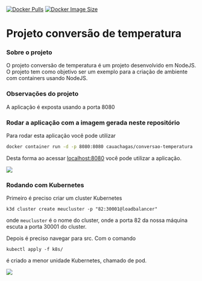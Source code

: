 [![Docker Pulls](https://badgen.net/docker/pulls/cauachagas/conversao-temperatura?icon=docker&label=pulls)](https://hub.docker.com/r/cauachagas/conversao-temperatura/)
[![Docker Image Size](https://badgen.net/docker/size/cauachagas/conversao-temperatura?icon=docker&label=image%20size)](https://hub.docker.com/r/cauachagas/conversao-temperatura/)

# Projeto conversão de temperatura

### Sobre o projeto
O projeto conversão de temperatura é um projeto desenvolvido em NodeJS. O projeto tem como objetivo ser um exemplo para a criação de ambiente com containers usando NodeJS.

### Observações do projeto
A aplicação é exposta usando a porta 8080


### Rodar a aplicação com a imagem gerada neste repositório
Para rodar esta aplicação você pode utilizar

```bash
docker container run -d -p 8080:8080 cauachagas/conversao-temperatura
```

Desta forma ao acessar [localhost:8080](localhost:8080) você pode utilizar a aplicação.

![](https://drive.google.com/uc?export=view&id=1wmF_Fk-ShMIWrea5BBzz6w-5lDPF6r_J)


### Rodando com Kubernetes

Primeiro é preciso criar um cluster Kubernetes

```k3d cluster create meucluster -p "82:30001@loadbalancer"```

onde `meucluster` é o nome do cluster, onde a porta 82 da nossa máquina escuta a porta 30001 do cluster.

Depois é preciso navegar para src. Com o comando

`kubectl apply -f k8s/`

é criado a menor unidade Kubernetes, chamado de pod.

![](https://drive.google.com/uc?export=view&id=18pysr0_ZagrhKnB8mAxBdDMg-kHX8fff)
